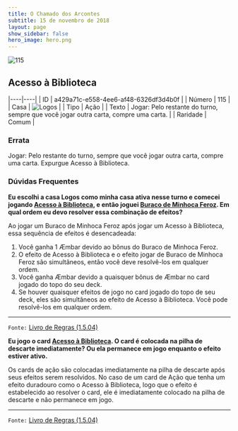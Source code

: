 ```yaml
---
title: O Chamado dos Arcontes
subtitle: 15 de novembro de 2018
layout: page
show_sidebar: false
hero_image: hero.png
---
```


![115](https://cdn.keyforgegame.com/media/card_front/pt/341_115_4J2C745JC5V2_pt.png)

## Acesso à Biblioteca

|----|----|
| ID | a429a71c-e558-4ee6-af48-6326df3d4b0f |
| Número | 115 |
| Casa | ![Logos](https://archonarcana.com/images/thumb/c/ce/Logos.png/22px-Logos.png "Logos") |
| Tipo | Ação |
| Texto | Jogar: Pelo restante do turno,  sempre que você jogar outra carta, compre uma carta. |
| Raridade | Comum |

### Errata

Jogar: Pelo restante do turno, sempre que você jogar outra carta, compre uma carta. Expurgue Acesso à Biblioteca.

### Dúvidas Frequentes

**Eu escolhi a casa Logos como minha casa ativa nesse turno e
comecei jogando [Acesso à Biblioteca](/cota/115), e então joguei
[Buraco de Minhoca Feroz](/cota/125). Em qual ordem eu devo
resolver essa combinação de efeitos?**

Ao jogar um Buraco de Minhoca Feroz após jogar um Acesso à
Biblioteca, essa sequência de efeitos é desencadeada:
1. Você ganha 1 Æmbar devido ao bônus do Buraco de
Minhoca Feroz.
2. O efeito de Acesso à Biblioteca e o efeito jogar de Buraco de
Minhoca Feroz são simultâneos, então você deve resolvê-los em
qualquer ordem.
3. Você ganha Æmbar devido a quaisquer bônus de Æmbar no card
jogado do topo do seu deck.
4. Se houver quaisquer efeitos de jogo no card jogado do topo de seu
deck, eles são simultâneos ao efeito de Acesso à Biblioteca. Você pode
resolvê-los em qualquer ordem.

<hr/>

`Fonte:` [Livro de Regras (1.5.04)](https://drive.google.com/open?id=14pM1J8ZR_4hZbGFZt-ArQdAGsHCPEQdE)

**Eu jogo o card [Acesso à Biblioteca](/cota/115). O card é colocada
na pilha de descarte imediatamente? Ou ela permanece em jogo
enquanto o efeito estiver ativo.**

Os cards de ação são colocadas imediatamente na pilha de descarte
após seus efeitos serem resolvidos. No caso de um card de Ação que
tenha um efeito duradouro como o Acesso à Biblioteca, logo que o
efeito é estabelecido ao resolver o card, ele é imediatamente colocado
na pilha de descarte e não permanece em jogo.

<hr/>

`Fonte:` [Livro de Regras (1.5.04)](https://drive.google.com/open?id=14pM1J8ZR_4hZbGFZt-ArQdAGsHCPEQdE)
